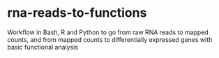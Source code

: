 # rna-reads-to-functions
Workflow in Bash, R and Python to go from raw RNA reads to mapped counts, and from mapped counts to differentially expressed genes with basic functional analysis
